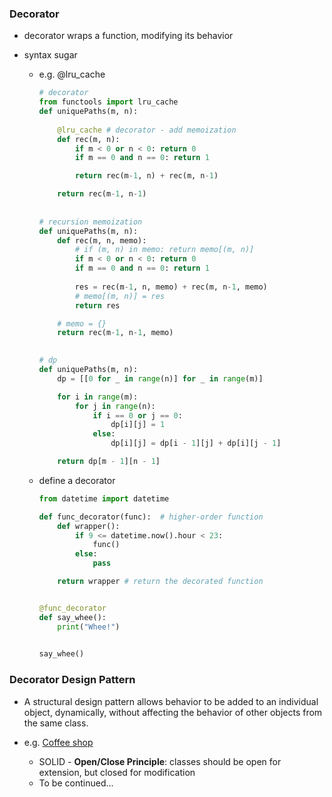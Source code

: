 ### Decorator

- decorator wraps a function, modifying its behavior

- syntax sugar

  - e.g. @lru_cache

    ```python
    # decorator 
    from functools import lru_cache
    def uniquePaths(m, n):
      	
        @lru_cache # decorator - add memoization
        def rec(m, n):
            if m < 0 or n < 0: return 0
            if m == 0 and n == 0: return 1
    
            return rec(m-1, n) + rec(m, n-1)
    
        return rec(m-1, n-1)
      
      
    # recursion memoization
    def uniquePaths(m, n):
        def rec(m, n, memo):
            # if (m, n) in memo: return memo[(m, n)]
            if m < 0 or n < 0: return 0
            if m == 0 and n == 0: return 1
            
            res = rec(m-1, n, memo) + rec(m, n-1, memo)
            # memo[(m, n)] = res
            return res
    
        # memo = {}
        return rec(m-1, n-1, memo)
      
    
    # dp 
    def uniquePaths(m, n):
        dp = [[0 for _ in range(n)] for _ in range(m)]
    
        for i in range(m):
            for j in range(n):
                if i == 0 or j == 0:
                    dp[i][j] = 1
                else:
                    dp[i][j] = dp[i - 1][j] + dp[i][j - 1]
    
        return dp[m - 1][n - 1]
    ```

  - define a decorator

    ```python
    from datetime import datetime
    
    def func_decorator(func):  # higher-order function
        def wrapper():
            if 9 <= datetime.now().hour < 23:
                func()
            else:
                pass  
    
        return wrapper # return the decorated function
    
    
    @func_decorator
    def say_whee():
        print("Whee!")
        
    
    say_whee()
    ```

    

### Decorator Design Pattern

- A structural design pattern allows behavior to be added to an individual object, dynamically, without affecting the behavior of other objects from the same class.

- e.g. [Coffee shop](https://medium.com/@minamed7atg/decorator-design-pattern-b3494339ea93)
  - SOLID - **Open/Close Principle**: classes should be open for extension, but closed for modification
  - To be continued...


